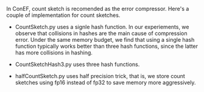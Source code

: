 In ConEF, count sketch is recomended as the error compressor. Here's a couple of implementation for count sketches.

- CountSketch.py uses a signle hash function. In our experiements, we observe that collisions in hashes are the main cause of compression error. Under the same memory budget, we find that using a single hash function typically works better than three hash functions, since the latter has more collisions in hashing. 

- CountSketchHash3.py uses three hash functions.
- halfCountSketch.py uses half precision trick, that is, we store count sketches using fp16 instead of fp32 to save memory more aggressively.
